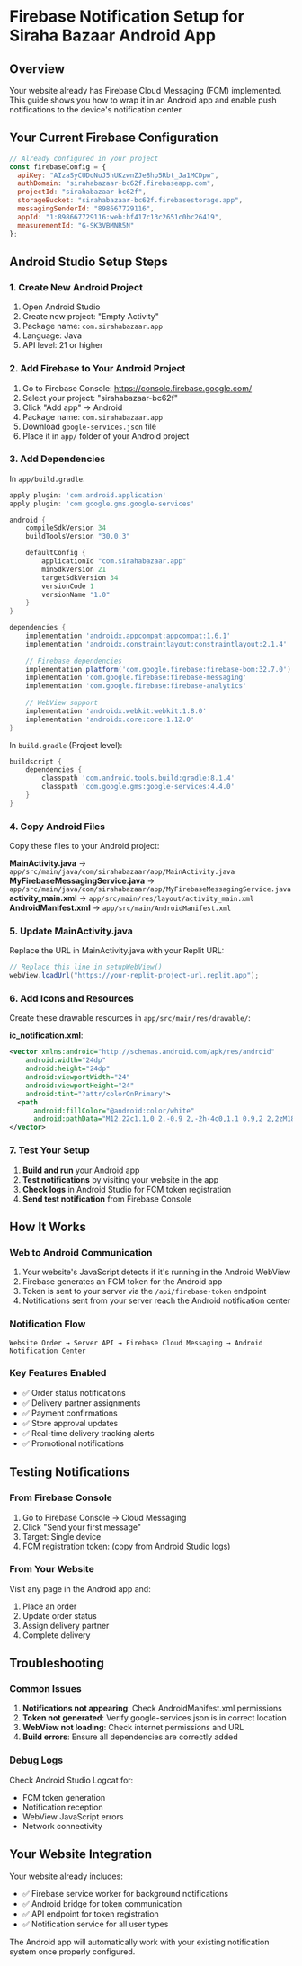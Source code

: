 # Firebase Notification Setup for Siraha Bazaar Android App

## Overview
Your website already has Firebase Cloud Messaging (FCM) implemented. This guide shows you how to wrap it in an Android app and enable push notifications to the device's notification center.

## Your Current Firebase Configuration
```javascript
// Already configured in your project
const firebaseConfig = {
  apiKey: "AIzaSyCUDoNuJ5hUKzwnZJe8hp5Rbt_Ja1MCDpw",
  authDomain: "sirahabazaar-bc62f.firebaseapp.com",
  projectId: "sirahabazaar-bc62f",
  storageBucket: "sirahabazaar-bc62f.firebasestorage.app",
  messagingSenderId: "898667729116",
  appId: "1:898667729116:web:bf417c13c2651c0bc26419",
  measurementId: "G-SK3VBMNR5N"
};
```

## Android Studio Setup Steps

### 1. Create New Android Project
1. Open Android Studio
2. Create new project: "Empty Activity"
3. Package name: `com.sirahabazaar.app`
4. Language: Java
5. API level: 21 or higher

### 2. Add Firebase to Your Android Project
1. Go to Firebase Console: https://console.firebase.google.com/
2. Select your project: "sirahabazaar-bc62f"
3. Click "Add app" → Android
4. Package name: `com.sirahabazaar.app`
5. Download `google-services.json` file
6. Place it in `app/` folder of your Android project

### 3. Add Dependencies
In `app/build.gradle`:
```gradle
apply plugin: 'com.android.application'
apply plugin: 'com.google.gms.google-services'

android {
    compileSdkVersion 34
    buildToolsVersion "30.0.3"

    defaultConfig {
        applicationId "com.sirahabazaar.app"
        minSdkVersion 21
        targetSdkVersion 34
        versionCode 1
        versionName "1.0"
    }
}

dependencies {
    implementation 'androidx.appcompat:appcompat:1.6.1'
    implementation 'androidx.constraintlayout:constraintlayout:2.1.4'
    
    // Firebase dependencies
    implementation platform('com.google.firebase:firebase-bom:32.7.0')
    implementation 'com.google.firebase:firebase-messaging'
    implementation 'com.google.firebase:firebase-analytics'
    
    // WebView support
    implementation 'androidx.webkit:webkit:1.8.0'
    implementation 'androidx.core:core:1.12.0'
}
```

In `build.gradle` (Project level):
```gradle
buildscript {
    dependencies {
        classpath 'com.android.tools.build:gradle:8.1.4'
        classpath 'com.google.gms:google-services:4.4.0'
    }
}
```

### 4. Copy Android Files
Copy these files to your Android project:

**MainActivity.java** → `app/src/main/java/com/sirahabazaar/app/MainActivity.java`
**MyFirebaseMessagingService.java** → `app/src/main/java/com/sirahabazaar/app/MyFirebaseMessagingService.java`
**activity_main.xml** → `app/src/main/res/layout/activity_main.xml`
**AndroidManifest.xml** → `app/src/main/AndroidManifest.xml`

### 5. Update MainActivity.java
Replace the URL in MainActivity.java with your Replit URL:
```java
// Replace this line in setupWebView()
webView.loadUrl("https://your-replit-project-url.replit.app");
```

### 6. Add Icons and Resources
Create these drawable resources in `app/src/main/res/drawable/`:

**ic_notification.xml**:
```xml
<vector xmlns:android="http://schemas.android.com/apk/res/android"
    android:width="24dp"
    android:height="24dp"
    android:viewportWidth="24"
    android:viewportHeight="24"
    android:tint="?attr/colorOnPrimary">
  <path
      android:fillColor="@android:color/white"
      android:pathData="M12,22c1.1,0 2,-0.9 2,-2h-4c0,1.1 0.9,2 2,2zM18,16v-5c0,-3.07 -1.64,-5.64 -4.5,-6.32V4c0,-0.83 -0.67,-1.5 -1.5,-1.5s-1.5,0.67 -1.5,1.5v0.68C7.63,5.36 6,7.92 6,11v5l-2,2v1h16v-1l-2,-2z"/>
</vector>
```

### 7. Test Your Setup

1. **Build and run** your Android app
2. **Test notifications** by visiting your website in the app
3. **Check logs** in Android Studio for FCM token registration
4. **Send test notification** from Firebase Console

## How It Works

### Web to Android Communication
1. Your website's JavaScript detects if it's running in the Android WebView
2. Firebase generates an FCM token for the Android app
3. Token is sent to your server via the `/api/firebase-token` endpoint
4. Notifications sent from your server reach the Android notification center

### Notification Flow
```
Website Order → Server API → Firebase Cloud Messaging → Android Notification Center
```

### Key Features Enabled
- ✅ Order status notifications
- ✅ Delivery partner assignments
- ✅ Payment confirmations
- ✅ Store approval updates
- ✅ Real-time delivery tracking alerts
- ✅ Promotional notifications

## Testing Notifications

### From Firebase Console
1. Go to Firebase Console → Cloud Messaging
2. Click "Send your first message"
3. Target: Single device
4. FCM registration token: (copy from Android Studio logs)

### From Your Website
Visit any page in the Android app and:
1. Place an order
2. Update order status
3. Assign delivery partner
4. Complete delivery

## Troubleshooting

### Common Issues
1. **Notifications not appearing**: Check AndroidManifest.xml permissions
2. **Token not generated**: Verify google-services.json is in correct location
3. **WebView not loading**: Check internet permissions and URL
4. **Build errors**: Ensure all dependencies are correctly added

### Debug Logs
Check Android Studio Logcat for:
- FCM token generation
- Notification reception
- WebView JavaScript errors
- Network connectivity

## Your Website Integration
Your website already includes:
- ✅ Firebase service worker for background notifications
- ✅ Android bridge for token communication
- ✅ API endpoint for token registration
- ✅ Notification service for all user types

The Android app will automatically work with your existing notification system once properly configured.